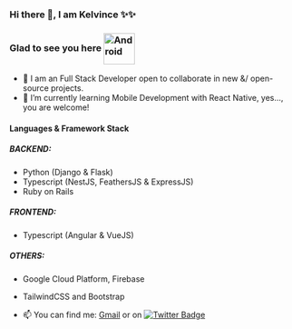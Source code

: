 ### Hi there 👋, I am Kelvince ✨✨

### Glad to see you here <img align="center" alt="Android" width="55" src="https://media.giphy.com/media/Y4bzv6DYbYzy8jDnoW/giphy.gif"/>

- 🔭 I am an Full Stack Developer open to collaborate in new &/ open-source projects. 
- 🌱 I’m currently learning Mobile Development with React Native, yes..., you are welcome!

#### Languages & Framework Stack
##### BACKEND:
  - Python (Django & Flask)
  - Typescript (NestJS, FeathersJS & ExpressJS)
  - Ruby on Rails
##### FRONTEND:
  - Typescript (Angular & VueJS)
##### OTHERS:
  - Google Cloud Platform, Firebase
  - TailwindCSS and Bootstrap

- 📫 You can find me:
[Gmail](mailto:kelvince05@gmail.com) or on
[![Twitter Badge](https://img.shields.io/badge/-Twitter-00acee?style=flat-square&logo=Twitter&logoColor=white)](https://twitter.com/Kelvince_)

<!-- ### Stats -->
<!-- [![Linkedin Badge](https://img.shields.io/badge/-LinkedIn-0e76a8?style=flat-square&logo=Linkedin&logoColor=white)](https://linkedin.com/in/Kelvince) -->

<!-- 
![Kelvince's Contribution](https://github-readme-activity-graph.vercel.app/graph?username=Kelvince01&theme=github-compact)

[![GitHub Streak](https://github-readme-streak-stats.herokuapp.com/?user=Kelvince01&theme=dark)](https://git.io/streak-stats)

![Kelvince's Language Stats](https://github-readme-stats.vercel.app/api/top-langs/?username=Kelvince01&layout=compact&theme=radical)


[![Kelvince's github stats](https://github-readme-stats.vercel.app/api?username=Kelvince01&theme=blue-dark)](https://github.com/Kelvince01/github-readme-stats) 

[![Top Langs](https://github-readme-stats.vercel.app/api/top-langs/?username=Kelvince01&theme=blue-dark)](https://github.com/Kelvince01/github-readme-stats) 
-->
